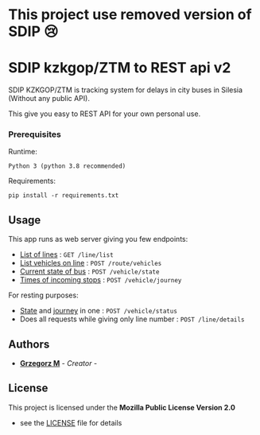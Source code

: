 # This project use removed version of SDIP 😢

# SDIP kzkgop/ZTM to REST api v2

SDIP KZKGOP/ZTM is tracking system for delays in city buses in Silesia (Without any public API).

This give you easy to REST API for your own personal use.

### Prerequisites
Runtime: 
```
Python 3 (python 3.8 recommended)
```
Requirements:
```
pip install -r requirements.txt
```

## Usage
This app runs as web server giving you few endpoints: 

* [List of lines](docs/list.md) : `GET /line/list`
* [List vehicles on line](docs/vehicles.md) : `POST /route/vehicles`
* [Current state of bus](docs/state.md) : `POST /vehicle/state`
* [Times of incoming stops](docs/journey.md) : `POST /vehicle/journey`

For resting purposes:
* [State](docs/state.md) and [journey](docs/journey.md) in one : `POST /vehicle/status`
* Does all requests while giving only line number : `POST /line/details`


## Authors

* [**Grzegorz M**](https://github.com/grzesjam) - *Creator* -

## License

This project is licensed under the **Mozilla Public License Version 2.0**
- see the [LICENSE](LICENSE) file for details
